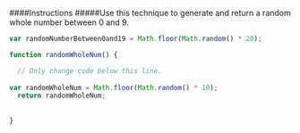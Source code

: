 ####Instructions
#####Use this technique to generate and return a random whole number between 0 and 9.

``` javascript
var randomNumberBetween0and19 = Math.floor(Math.random() * 20);

function randomWholeNum() {

  // Only change code below this line.
  
var randomWholeNum = Math.floor(Math.random() * 10);
  return randomWholeNum;
  
  
}

```
